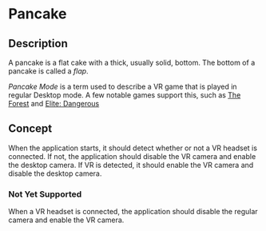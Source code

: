 # Pancake

## Description

A pancake is a flat cake with a thick, usually solid, bottom.
The bottom of a pancake is called a *flap*.
 
*Pancake Mode* is  a term used to describe a VR game that is played in regular Desktop mode.
A few notable games support this, such as [The Forest](https://endnightgames.com/) and [Elite: Dangerous](https://www.elitedangerous.com/)

## Concept

When the application starts, it should detect whether or not a VR headset is connected.  If not, the application should disable the VR camera and enable the desktop camera.
If VR is detected, it should enable the VR camera and disable the desktop camera.

### Not Yet Supported

When a VR headset is connected, the application should disable the regular camera and enable the VR camera.
